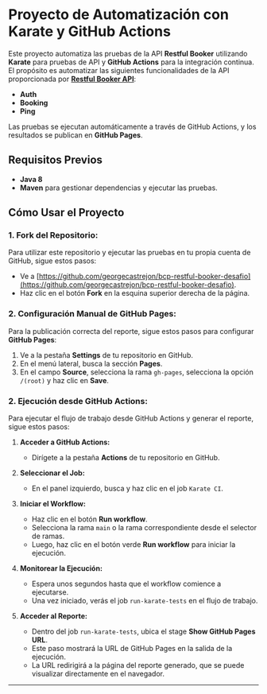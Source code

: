 # Proyecto de Automatización con Karate y GitHub Actions

Este proyecto automatiza las pruebas de la API **Restful Booker** utilizando **Karate** para pruebas de API y **GitHub Actions** para la integración continua. El propósito es automatizar las siguientes funcionalidades de la API proporcionada por **[Restful Booker API](https://restful-booker.herokuapp.com/apidoc/index.html)**:

- **Auth**
- **Booking**
- **Ping**

Las pruebas se ejecutan automáticamente a través de GitHub Actions, y los resultados se publican en **GitHub Pages**.

## Requisitos Previos

- **Java 8** 
- **Maven** para gestionar dependencias y ejecutar las pruebas.

## Cómo Usar el Proyecto

### 1. **Fork del Repositorio:**

Para utilizar este repositorio y ejecutar las pruebas en tu propia cuenta de GitHub, sigue estos pasos:

- Ve a [https://github.com/georgecastrejon/bcp-restful-booker-desafio](https://github.com/georgecastrejon/bcp-restful-booker-desafio).
- Haz clic en el botón **Fork** en la esquina superior derecha de la página.

### 2. **Configuración Manual de GitHub Pages:**

Para la publicación correcta del reporte, sigue estos pasos para configurar **GitHub Pages**:

1. Ve a la pestaña **Settings** de tu repositorio en GitHub.
2. En el menú lateral, busca la sección **Pages**.
3. En el campo **Source**, selecciona la rama `gh-pages`, selecciona la opción `/(root)` y haz clic en **Save**.

### 2. **Ejecución desde GitHub Actions:**

Para ejecutar el flujo de trabajo desde GitHub Actions y generar el reporte, sigue estos pasos:

1. **Acceder a GitHub Actions:**
    - Dirígete a la pestaña **Actions** de tu repositorio en GitHub.

2. **Seleccionar el Job:**
    - En el panel izquierdo, busca y haz clic en el job `Karate CI`.

3. **Iniciar el Workflow:**
    - Haz clic en el botón **Run workflow**.
    - Selecciona la rama `main` o la rama correspondiente desde el selector de ramas.
    - Luego, haz clic en el botón verde **Run workflow** para iniciar la ejecución.

4. **Monitorear la Ejecución:**
    - Espera unos segundos hasta que el workflow comience a ejecutarse.
    - Una vez iniciado, verás el job `run-karate-tests` en el flujo de trabajo.

5. **Acceder al Reporte:**
    - Dentro del job `run-karate-tests`, ubica el stage **Show GitHub Pages URL**.
    - Este paso mostrará la URL de GitHub Pages en la salida de la ejecución.
    - La URL redirigirá a la página del reporte generado, que se puede visualizar directamente en el navegador.

---

